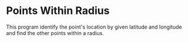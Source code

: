 # Points Within Radius 

This program identify the point's location by given latitude and longitude and find the other points within a radius.
